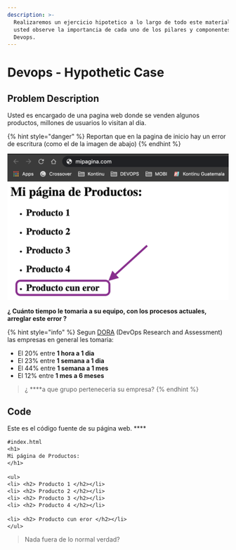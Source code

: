 ```yaml
---
description: >-
  Realizaremos un ejercicio hipotetico a lo largo de todo este material para que
  usted observe la importancia de cada uno de los pilares y componentes de
  Devops.
---
```


# Devops - Hypothetic Case

## Problem Description

Usted es encargado de una pagina web donde se venden algunos productos, millones de usuarios lo visitan al dia. 

{% hint style="danger" %}
Reportan que en la pagina de inicio hay un error de escritura \(como el de la imagen de abajo\)
{% endhint %}

![](../../.gitbook/assets/screen-shot-2020-03-10-at-8.28.44-pm.png)



**¿ Cuánto tiempo le tomaria a su equipo, con los procesos actuales, arreglar este error ?**

{% hint style="info" %}
Segun [DORA](https://devops.com/the-state-of-devops-report-2019-is-out/) \(DevOps Research and Assessment\) las empresas en general les tomaria:

* El 20% entre **1 hora a 1 dia**
* El 23% entre **1 semana a 1 dia**
* El 44% entre **1 semana a 1 mes**
* El 12% entre **1 mes a 6 meses**

> ¿ ****a que grupo perteneceria su empresa?
{% endhint %}

## **Code**

Este es el código fuente de su página web.  ****

```text
#index.html
<h1>
Mi página de Productos:
</h1>

<ul>
<li> <h2> Producto 1 </h2></li>
<li> <h2> Producto 2 </h2></li>
<li> <h2> Producto 3 </h2></li>
<li> <h2> Producto 4 </h2></li>
 
<li> <h2> Producto cun eror </h2></li>
</ul>
```

> Nada fuera de lo normal verdad?

